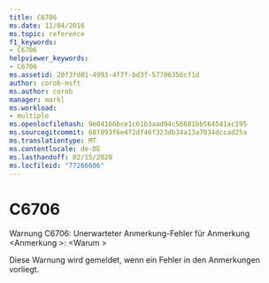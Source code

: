 ```yaml
---
title: C6706
ms.date: 11/04/2016
ms.topic: reference
f1_keywords:
- C6706
helpviewer_keywords:
- C6706
ms.assetid: 20f3fd01-4993-4f7f-bd3f-57706356cf1d
author: corob-msft
ms.author: corob
manager: markl
ms.workload:
- multiple
ms.openlocfilehash: 9e04166bce1c61b3aad94c56681bb564541ac195
ms.sourcegitcommit: 68f893f6e472df46f323db34a13a7034dccad25a
ms.translationtype: MT
ms.contentlocale: de-DE
ms.lasthandoff: 02/15/2020
ms.locfileid: "77266606"
---
```

# <a name="c6706"></a>C6706
Warnung C6706: Unerwarteter Anmerkung-Fehler für Anmerkung \<Anmerkung >: \<Warum >

 Diese Warnung wird gemeldet, wenn ein Fehler in den Anmerkungen vorliegt.
